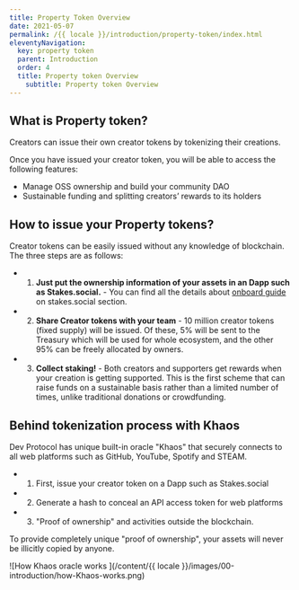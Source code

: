```yaml
---
title: Property Token Overview
date: 2021-05-07
permalink: /{{ locale }}/introduction/property-token/index.html
eleventyNavigation:
  key: property token
  parent: Introduction
  order: 4
  title: Property token Overview
	subtitle: Property token Overview
---
```


## What is Property token?

Creators can issue their own creator tokens by tokenizing their creations.

Once you have issued your creator token, you will be able to access the following features:

- Manage OSS ownership and build your community DAO
- Sustainable funding and splitting creators’ rewards to its holders

## How to issue your Property tokens?

Creator tokens can be easily issued without any knowledge of blockchain. The three steps are as follows:

- 1. **Just put the ownership information of your assets in an Dapp such as Stakes.social.** - You can find all the details about [onboard guide](https://docs.devprotocol.xyz/stakes-social/onboard-guide/) on stakes.social section.
- 2. **Share Creator tokens with your team** - 10 million creator tokens (fixed supply) will be issued. Of these, 5% will be sent to the Treasury which will be used for whole ecosystem, and the other 95% can be freely allocated by owners.
- 3. **Collect staking!** - Both creators and supporters get rewards when your creation is getting supported. This is the first scheme that can raise funds on a sustainable basis rather than a limited number of times, unlike traditional donations or crowdfunding.

## Behind tokenization process with Khaos

Dev Protocol has unique built-in oracle "Khaos" that securely connects to all web platforms such as GitHub, YouTube, Spotify and STEAM.

- 1. First, issue your creator token on a Dapp such as Stakes.social
- 2. Generate a hash to conceal an API access token for web platforms
- 3. "Proof of ownership" and activities outside the blockchain.

To provide completely unique "proof of ownership", your assets will never be illicitly copied by anyone.

![How Khaos oracle works ](/content/{{ locale }}/images/00-introduction/how-Khaos-works.png)
